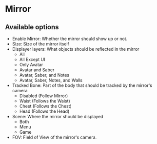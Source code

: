 # Mirror

## Available options

- Enable Mirror: Whether the mirror should show up or not.
- Size: Size of the mirror itself
- Displayer layers: What objects should be reflected in the mirror
	- All
	- All Except UI
	- Only Avatar
	- Avatar and Saber
	- Avatar, Saber, and Notes
	- Avatar, Saber, Notes, and Walls
- Tracked Bone: Part of the body that should be tracked by the mirror's camera
	- Disabled (Follow Mirror)
	- Waist (Follows the Waist)
	- Chest (Follows the Chest)
	- Head (Follows the Head)
- Scene: Where the mirror should be displayed
	- Both
	- Menu
	- Game
- FOV: Field of View of the mirror's camera.